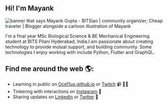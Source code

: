 ## Hi! I'm Mayank

<img src="https://raw.githubusercontent.com/Oce11us/Oce11us/master/gh-header-cropped.png" alt="banner that says Mayank Gupta - BITSian | community organizer; Cheap traveler | Blogger alongside a cartoon illustration of Mayank">

I'm a final year MSc Biological Science & BE Mechanical Engineering student at BITS Pilani Hyderabad, India.I am passionate about creating technology to provide mutual support, and building community. Some technologies I enjoy working with include Python, Flutter and GraphQL.

## Find me around the web 🌎: 
- Learning in public on <a href="https://Oce11us.github.io">Oce11us.github.io</a> or <a href="https://www.twitch.tv/Oce11us">Twitch</a> 📹 ✍🏾 
- Tinkering with interactions on <a href="https://www.instagram.com/mister_bigwig/">Instagram</a>  🏓
- Sharing updates on <a href="https://www.linkedin.com/in/mayank-gupta-35bb69125?lipi=urn%3Ali%3Apage%3Ad_flagship3_profile_view_base_contact_details%3BE5AKSJk8T9Csjh%2BB9ffdfA%3D%3D/">LinkedIn</a> or <a href="https://twitter.com/Oce11us"> Twitter</a> 💼
